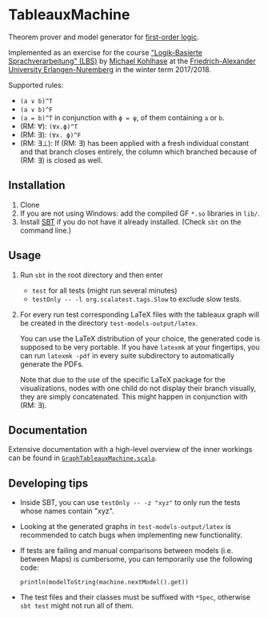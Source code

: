 # TableauxMachine

Theorem prover and model generator for [first-order logic](https://en.wikipedia.org/wiki/First-order_logic).

Implemented as an exercise for the course ["Logik-Basierte Sprachverarbeitung" (LBS)](https://kwarc.info/courses/lbs/) by [Michael Kohlhase](https://kwarc.info/people/mkohlhase)
at the [Friedrich-Alexander University Erlangen-Nuremberg](https://www.fau.eu/) in the winter
term 2017/2018.

Supported rules:

- `(a ∨ b)^T`
- `(a ∨ b)^F`
- `(a = b)^T` in conjunction with `ϕ = ψ`, of them containing `a` or `b`.
- (RM: ∀): `(∀x.ϕ)^T`
- (RM: ∃): `(∀x. ϕ)^F`
- (RM: ∃⊥): If (RM: ∃) has been applied with a fresh individual constant and that branch closes
  entirely, the column which branched because of (RM: ∃) is closed as well.

## Installation

1. Clone
2. If you are not using Windows: add the compiled GF `*.so` libraries in `lib/`.
3. Install [SBT](https://www.scala-sbt.org/) if you do not have it already installed. (Check `sbt` on the command line.)

## Usage

1. Run `sbt` in the root directory and then enter
   - `test` for all tests (might run several minutes)
   - `testOnly -- -l org.scalatest.tags.Slow` to exclude slow tests.

2. For every run test corresponding LaTeX files with the tableaux graph will be
created in the directory `test-models-output/latex`.

   You can use the LaTeX distribution of your choice, the generated code is supposed to
   be very portable. If you have `latexmk` at your fingertips, you can run `latexmk -pdf`
   in every suite subdirectory to automatically generate the PDFs.

   Note that due to the use of the specific LaTeX package for the visualizations,
   nodes with one child do not display their branch visually, they are simply
   concatenated. This might happen in conjunction with (RM: ∃).

## Documentation

Extensive documentation with a high-level overview of the inner workings can be found in [`GraphTableauxMachine.scala`](https://gitlab.cs.fau.de/ze26zefo/TableauxMachine/blob/master/src/main/scala/de/fau/cs/gitlab/ze26zefo/TableauxMachine/GraphTableauxMachine.scala).

## Developing tips

- Inside SBT, you can use `testOnly -- -z "xyz"` to only run the tests whose names contain "xyz".
- Looking at the generated graphs in `test-models-output/latex` is recommended to catch
  bugs when implementing new functionality.
- If tests are failing and manual comparisons between models (i.e. between Maps) is cumbersome, you can temporarily use the following code:

      println(modelToString(machine.nextModel().get))

- The test files and their classes must be suffixed with `*Spec`, otherwise `sbt test` might not run all of them.
